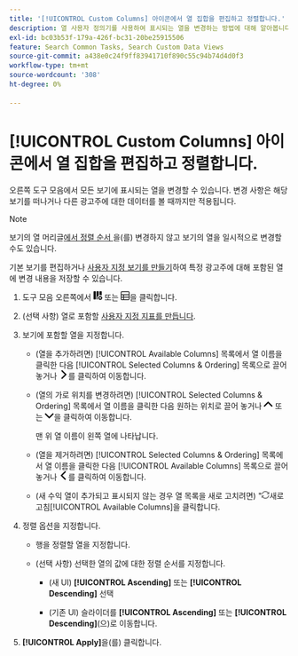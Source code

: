 ```yaml
---
title: '[!UICONTROL Custom Columns] 아이콘에서 열 집합을 편집하고 정렬합니다.'
description: 열 사용자 정의기를 사용하여 표시되는 열을 변경하는 방법에 대해 알아봅니다.
exl-id: bc03b53f-179a-426f-bc31-20be25915506
feature: Search Common Tasks, Search Custom Data Views
source-git-commit: a438e0c24f9ff83941710f890c55c94b74d4d0f3
workflow-type: tm+mt
source-wordcount: '308'
ht-degree: 0%

---
```


# [!UICONTROL Custom Columns] 아이콘에서 열 집합을 편집하고 정렬합니다.

<!-- The same in new UI and legacy CM views except for icon -->

<!-- Doesn't include instructions for legacy Portfolios views; not available for Reports -->

오른쪽 도구 모음에서 모든 보기에 표시되는 열을 변경할 수 있습니다. 변경 사항은 해당 보기를 떠나거나 다른 광고주에 대한 데이터를 볼 때까지만 적용됩니다.

>[!NOTE]
>
>보기의 열 머리글[에서 정렬 순서 ](/help/search-social-commerce/common-tasks/data-views/ad-hoc-settings/column-set-edit-column-heading.md)을(를) 변경하지 않고 보기의 열을 일시적으로 변경할 수도 있습니다.
>
>기본 보기를 편집하거나 [사용자 지정 보기를 만들기](/help/search-social-commerce/common-tasks/data-views/custom-default-views-manage.md#create-custom-view)하여 특정 광고주에 대해 포함된 열에 변경 내용을 저장할 수 있습니다.

1. 도구 모음 오른쪽에서 ![사용자 지정 열](/help/search-social-commerce/assets/custom-columns.png "사용자 지정 열") 또는 ![사용자 정의 열](/help/search-social-commerce/assets/custom-columns-new.png "사용자 정의 열")을 클릭합니다.

1. (선택 사항) 열로 포함할 [사용자 지정 지표를 만듭니다](/help/search-social-commerce/common-tasks/custom-metrics/custom-metric-create.md).

1. 보기에 포함할 열을 지정합니다.

   * (열을 추가하려면) [!UICONTROL Available Columns] 목록에서 열 이름을 클릭한 다음 [!UICONTROL Selected Columns & Ordering] 목록으로 끌어 놓거나 ![열 추가](/help/search-social-commerce/assets/chevron-right.png "열 추가")를 클릭하여 이동합니다.

   * (열의 가로 위치를 변경하려면) [!UICONTROL Selected Columns & Ordering] 목록에서 열 이름을 클릭한 다음 원하는 위치로 끌어 놓거나 ![위로 열 이동](/help/search-social-commerce/assets/chevron-up.png "위로 열 이동") 또는 ![아래로 열 이동](/help/search-social-commerce/assets/chevron-down.png "아래로 열 이동")을 클릭하여 이동합니다.

     맨 위 열 이름이 왼쪽 열에 나타납니다.

   * (열을 제거하려면) [!UICONTROL Selected Columns & Ordering] 목록에서 열 이름을 클릭한 다음 [!UICONTROL Available Columns] 목록으로 끌어 놓거나 ![제거](/help/search-social-commerce/assets/chevron-left.png "제거")를 클릭하여 이동합니다.

   * (새 수익 열이 추가되고 표시되지 않는 경우 열 목록을 새로 고치려면) &quot;![&quot; 옆에 있는 ](/help/search-social-commerce/assets/refresh.png "새로 고침")새로 고침[!UICONTROL Available Columns]을 클릭합니다.

1. 정렬 옵션을 지정합니다.

   * 행을 정렬할 열을 지정합니다.

   * (선택 사항) 선택한 열의 값에 대한 정렬 순서를 지정합니다.

      * (새 UI) **[!UICONTROL Ascending]** 또는 **[!UICONTROL Descending]** 선택

      * (기존 UI) 슬라이더를 **[!UICONTROL Ascending]** 또는 **[!UICONTROL Descending]**(으)로 이동합니다.

1. **[!UICONTROL Apply]**&#x200B;을(를) 클릭합니다.
